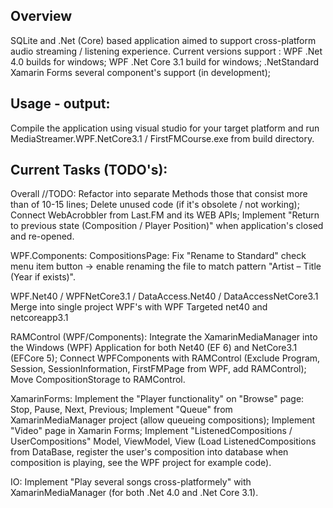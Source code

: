 ## Overview
SQLite and .Net (Core) based application aimed to support cross-platform audio streaming / listening experience.
Current versions support :
WPF .Net 4.0 builds for windows;
WPF .Net Core 3.1 build for windows;
.NetStandard Xamarin Forms several component's support (in development);

## Usage - output:
Compile the application using visual studio for your target platform and run MediaStreamer.WPF.NetCore3.1 / FirstFMCourse.exe from build directory.

## Current Tasks (TODO's):

Overall //TODO: 
	Refactor into separate Methods those that consist more than of 10-15 lines;
	Delete unused code (if it's obsolete / not working);
	Connect WebAcrobbler from Last.FM and its WEB APIs;
	Implement "Return to previous state (Composition / Player Position)" when application's closed and re-opened.
	
WPF.Components:
	CompositionsPage: Fix "Rename to Standard" check menu item button -> enable renaming the file to match pattern "Artist – Title (Year if exists)".

WPF.Net40 / WPFNetCore3.1 / DataAccess.Net40 / DataAccessNetCore3.1
	Merge into single project WPF's with WPF Targeted net40 and netcoreapp3.1

RAMControl (WPF/Components):
	Integrate the XamarinMediaManager into the Windows (WPF) Application for both Net40 (EF 6) and NetCore3.1 (EFCore 5);
	Connect WPFComponents with RAMControl (Exclude Program, Session, SessionInformation, FirstFMPage from WPF, add RAMControl);
	Move CompositionStorage to RAMControl.

XamarinForms:
	Implement the "Player functionality" on "Browse" page:
		Stop, Pause, Next, Previous;
	Implement "Queue" from XamarinMediaManager project (allow queueing compositions);
	Implement "Video" page in Xamarin Forms;
	Implement "ListenedCompositions / UserCompositions" Model, ViewModel, View 
	(Load ListenedCompositions from DataBase, register the user's composition into database when composition is playing, see the WPF project for example code).

IO:
	Implement "Play several songs cross-platformely" with XamarinMediaManager (for both .Net 4.0 and .Net Core 3.1).


